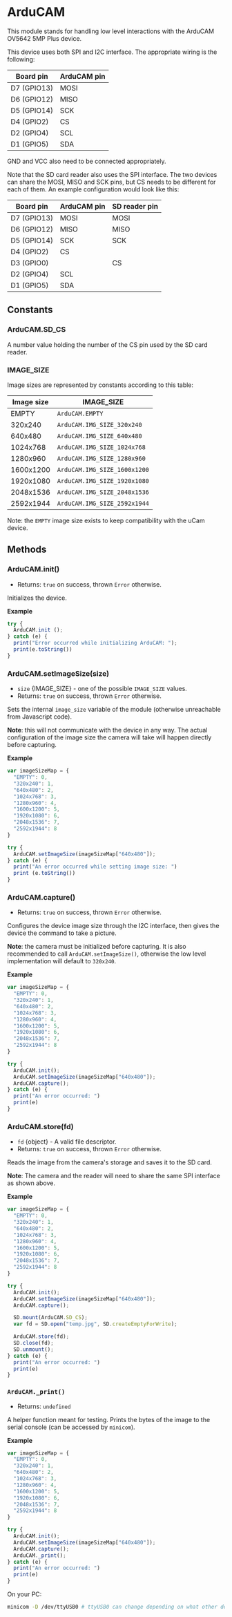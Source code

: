 # ArduCAM

This module stands for handling low level interactions with the ArduCAM OV5642 5MP Plus device.

This device uses both SPI and I2C interface. The appropriate wiring is the following:

| Board pin | ArduCAM pin |
| ------ | ------ |
| D7 (GPIO13) | MOSI |
| D6 (GPIO12) | MISO |
| D5 (GPIO14) | SCK |
| D4 (GPIO2) | CS |
| D2 (GPIO4) | SCL |
| D1 (GPIO5) | SDA |

GND and VCC also need to be connected appropriately.

Note that the SD card reader also uses the SPI interface. The two devices can share the MOSI, MISO and SCK pins, but CS needs to be different for each of them. An example configuration would look like this:

| Board pin | ArduCAM pin | SD reader pin |
| ------ | ------ | ------ |
| D7 (GPIO13) | MOSI | MOSI |
| D6 (GPIO12) | MISO | MISO |
| D5 (GPIO14) | SCK | SCK |
| D4 (GPIO2) | CS |  |
| D3 (GPIO0) |  | CS |
| D2 (GPIO4) | SCL |  |
| D1 (GPIO5) | SDA |  |

## Constants

### ArduCAM.SD_CS

A number value holding the number of the CS pin used by the SD card reader.

### IMAGE_SIZE

Image sizes are represented by constants according to this table:

| Image size | IMAGE_SIZE |
| ---------- | -------- |
| EMPTY | `ArduCAM.EMPTY` |
| 320x240 | `ArduCAM.IMG_SIZE_320x240` |
| 640x480 | `ArduCAM.IMG_SIZE_640x480` |
| 1024x768 | `ArduCAM.IMG_SIZE_1024x768` |
| 1280x960 | `ArduCAM.IMG_SIZE_1280x960` |
| 1600x1200 | `ArduCAM.IMG_SIZE_1600x1200` |
| 1920x1080 | `ArduCAM.IMG_SIZE_1920x1080` |
| 2048x1536 | `ArduCAM.IMG_SIZE_2048x1536` |
| 2592x1944 | `ArduCAM.IMG_SIZE_2592x1944` |

Note: the `EMPTY` image size exists to keep compatibility with the uCam device.

## Methods

### ArduCAM.init()
  - Returns: `true` on success, thrown `Error` otherwise.

  Initializes the device.

**Example**

```js
try {
  ArduCAM.init ();
} catch (e) {
  print("Error occurred while initializing ArduCAM: ");
  print(e.toString())
}
````

### ArduCAM.setImageSize(size)
  - `size` {IMAGE_SIZE} - one of the possible `IMAGE_SIZE` values.
  - Returns: `true` on success, thrown `Error` otherwise.

  Sets the internal `image_size` variable of the module (otherwise unreachable from Javascript code).

**Note**: this will not communicate with the device in any way. The actual configuration of the image size the camera will take will happen directly before capturing.

**Example**

```js
var imageSizeMap = {
  "EMPTY": 0,
  "320x240": 1,
  "640x480": 2,
  "1024x768": 3,
  "1280x960": 4,
  "1600x1200": 5,
  "1920x1080": 6,
  "2048x1536": 7,
  "2592x1944": 8
}

try {
  ArduCAM.setImageSize(imageSizeMap["640x480"]);
} catch (e) {
  print("An error occurred while setting image size: ")
  print (e.toString())
}
```

### ArduCAM.capture()
  - Returns: `true` on success, thrown `Error` otherwise.

  Configures the device image size through the I2C interface, then gives the device the command to take a picture.

  **Note**: the camera must be initialized before capturing. It is also recommended to call `ArduCAM.setImageSize()`, otherwise the low level implementation will default to `320x240`.

**Example**

```js
var imageSizeMap = {
  "EMPTY": 0,
  "320x240": 1,
  "640x480": 2,
  "1024x768": 3,
  "1280x960": 4,
  "1600x1200": 5,
  "1920x1080": 6,
  "2048x1536": 7,
  "2592x1944": 8
}

try {
  ArduCAM.init();
  ArduCAM.setImageSize(imageSizeMap["640x480"]);
  ArduCAM.capture();
} catch (e) {
  print("An error occurred: ")
  print(e)
}
```

### ArduCAM.store(fd)
  - `fd` {object} - A valid file descriptor.
  - Returns: `true` on success, thrown `Error` otherwise.

  Reads the image from the camera's storage and saves it to the SD card.

**Note**: The camera and the reader will need to share the same SPI interface as shown above.

**Example**

```js
var imageSizeMap = {
  "EMPTY": 0,
  "320x240": 1,
  "640x480": 2,
  "1024x768": 3,
  "1280x960": 4,
  "1600x1200": 5,
  "1920x1080": 6,
  "2048x1536": 7,
  "2592x1944": 8
}

try {
  ArduCAM.init();
  ArduCAM.setImageSize(imageSizeMap["640x480"]);
  ArduCAM.capture();

  SD.mount(ArduCAM.SD_CS);
  var fd = SD.open("temp.jpg", SD.createEmptyForWrite);

  ArduCAM.store(fd);
  SD.close(fd);
  SD.unmount();
} catch (e) {
  print("An error occurred: ")
  print(e)
}
```

### `ArduCAM._print()`
  - Returns: `undefined`

  A helper function meant for testing. Prints the bytes of the image to the serial console (can be accessed by `minicom`).

**Example**

```js
var imageSizeMap = {
  "EMPTY": 0,
  "320x240": 1,
  "640x480": 2,
  "1024x768": 3,
  "1280x960": 4,
  "1600x1200": 5,
  "1920x1080": 6,
  "2048x1536": 7,
  "2592x1944": 8
}

try {
  ArduCAM.init();
  ArduCAM.setImageSize(imageSizeMap["640x480"]);
  ArduCAM.capture();
  ArduCAM._print();
} catch (e) {
  print("An error occurred: ")
  print(e)
}
```

On your PC:
```sh
minicom -D /dev/ttyUSB0 # ttyUSB0 can change depending on what other devices you have plugged in
```
